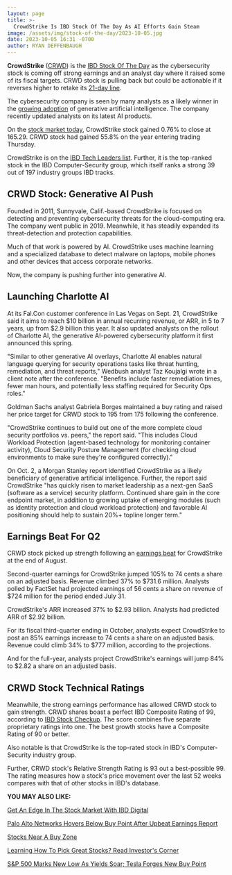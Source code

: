 ```yaml
---
layout: page
title: >-
  CrowdStrike Is IBD Stock Of The Day As AI Efforts Gain Steam
image: /assets/img/stock-of-the-day/2023-10-05.jpg
date: 2023-10-05 16:31 -0700
author: RYAN DEFFENBAUGH
---
```







**CrowdStrike** ([CRWD](https://research.investors.com/quote.aspx?symbol=CRWD)) is the [IBD Stock Of The Day](https://www.investors.com/research/ibd-stock-of-the-day/) as the cybersecurity stock is coming off strong earnings and an analyst day where it raised some of its fiscal targets. CRWD stock is pulling back but could be actionable if it reverses higher to retake its [21-day line](https://www.investors.com/how-to-invest/investors-corner/how-to-trade-stocks-using-21-day-exponential-moving-average/).




The cybersecurity company is seen by many analysts as a likely winner in the [growing adoption](https://www.investors.com/news/technology/cybersecurity-stocks/) of generative artificial intelligence. The company recently updated analysts on its latest AI products.


On the [stock market today](https://www.investors.com/stock-market-today/?), CrowdStrike stock gained 0.76% to close at 165.29. CRWD stock had gained 55.8% on the year entering trading Thursday.


CrowdStrike is on the [IBD Tech Leaders list](https://www.investors.com/data-tables/ibd-tech-leaders-oct-04-2023/). Further, it is the top-ranked stock in the IBD Computer-Security group, which itself ranks a strong 39 out of 197 industry groups IBD tracks.


CRWD Stock: Generative AI Push
------------------------------


Founded in 2011, Sunnyvale, Calif.-based CrowdStrike is focused on detecting and preventing cybersecurity threats for the cloud-computing era. The company went public in 2019. Meanwhile, it has steadily expanded its threat-detection and protection capabilities.


Much of that work is powered by AI. CrowdStrike uses machine learning and a specialized database to detect malware on laptops, mobile phones and other devices that access corporate networks.


Now, the company is pushing further into generative AI.


Launching Charlotte AI
----------------------


At its Fal.Con customer conference in Las Vegas on Sept. 21, CrowdStrike said it aims to reach $10 billion in annual recurring revenue, or ARR, in 5 to 7 years, up from $2.9 billion this year. It also updated analysts on the rollout of Charlotte AI, the generative AI-powered cybersecurity platform it first announced this spring.


"Similar to other generative AI overlays, Charlotte AI enables natural language querying for security operations tasks like threat hunting, remediation, and threat reports," Wedbush analyst Taz Koujalgi wrote in a client note after the conference. "Benefits include faster remediation times, fewer man hours, and potentially less staffing required for Security Ops roles."


Goldman Sachs analyst Gabriela Borges maintained a buy rating and raised her price target for CRWD stock to 195 from 175 following the conference.


"CrowdStrike continues to build out one of the more complete cloud security portfolios vs. peers," the report said. "This includes Cloud Workload Protection (agent-based technology for monitoring container activity), Cloud Security Posture Management (for checking cloud environments to make sure they're configured correctly)."


On Oct. 2, a Morgan Stanley report identified CrowdStrike as a likely beneficiary of generative artificial intelligence. Further, the report said CrowdStrike "has quickly risen to market leadership as a next-gen SaaS (software as a service) security platform. Continued share gain in the core endpoint market, in addition to growing uptake of emerging modules (such as identity protection and cloud workload protection) and favorable AI positioning should help to sustain 20%+ topline longer term."


Earnings Beat For Q2
--------------------


CRWD stock picked up strength following an [earnings beat](https://www.investors.com/news/technology/crwd-stock-okta-stock-crowdstrike-earnings-okta-earnings-q22023/) for CrowdStrike at the end of August.


Second-quarter earnings for CrowdStrike jumped 105% to 74 cents a share on an adjusted basis. Revenue climbed 37% to $731.6 million. Analysts polled by FactSet had projected earnings of 56 cents a share on revenue of $724 million for the period ended July 31.


CrowdStrike's ARR increased 37% to $2.93 billion. Analysts had predicted ARR of $2.92 billion.


For its fiscal third-quarter ending in October, analysts expect CrowdStrike to post an 85% earnings increase to 74 cents a share on an adjusted basis. Revenue could climb 34% to $777 million, according to the projections.


And for the full-year, analysts project CrowdStrike's earnings will jump 84% to $2.82 a share on an adjusted basis.


CRWD Stock Technical Ratings
----------------------------


Meanwhile, the strong earnings performance has allowed CRWD stock to gain strength. CRWD shares boast a perfect IBD Composite Rating of 99, according to [IBD Stock Checkup](https://research.investors.com/stock-checkup/nasdaq-meta-platforms-meta.aspx). The score combines five separate proprietary ratings into one. The best growth stocks have a Composite Rating of 90 or better.


Also notable is that CrowdStrike is the top-rated stock in IBD's Computer-Security industry group.


Further, CRWD stock's Relative Strength Rating is 93 out a best-possible 99. The rating measures how a stock's price movement over the last 52 weeks compares with that of other stocks in IBD's database.


**YOU MAY ALSO LIKE:**


[Get An Edge In The Stock Market With IBD Digital](https://get.investors.com/ibd/?src=APA1BQ)


[Palo Alto Networks Hovers Below Buy Point After Upbeat Earnings Report](https://www.investors.com/research/ibd-stock-of-the-day/panw-stock-palo-alto-networks-near-buy-point/)


[Stocks Near A Buy Zone](https://www.investors.com/category/stock-lists/stocks-near-a-buy-zone/)


[Learning How To Pick Great Stocks? Read Investor's Corner](https://www.investors.com/category/how-to-invest/investors-corner/)


[S&P 500 Marks New Low As Yields Soar; Tesla Forges New Buy Point](https://www.investors.com/market-trend/stock-market-today/dow-jones-futures-sp-500-marks-new-low-as-yields-spike-tesla-forges-new-buy-point/)




